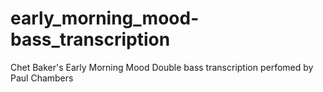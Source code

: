 # early_morning_mood-bass_transcription
Chet Baker's Early Morning Mood Double bass transcription perfomed by Paul Chambers
